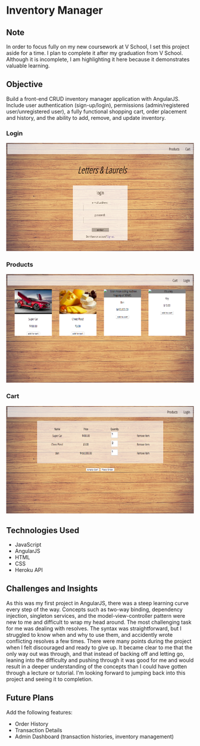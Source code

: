 # Inventory Manager

## Note

In order to focus fully on my new coursework at V School, I set this project aside for a time. I plan to complete it after my graduation from V School. Although it is incomplete, I am highlighting it here because it demonstrates valuable learning.

## Objective

Build a front-end CRUD inventory manager application with AngularJS. Include user authentication (sign-up/login), permissions (admin/registered user/unregistered user), a fully functional shopping cart, order placement and history, and the ability to add, remove, and update inventory.

### Login

![login page](./readme-images/login.png)

### Products

![products page](./readme-images/products.png)

### Cart

![cart page](./readme-images/cart.png)

## Technologies Used

* JavaScript
* AngularJS
* HTML
* CSS
* Heroku API

## Challenges and Insights

As this was my first project in AngularJS, there was a steep learning curve every step of the way. Concepts such as two-way binding, dependency injection, singleton services, and the model-view-controller pattern were new to me and difficult to wrap my head around. The most challenging task for me was dealing with resolves. The syntax was straightforward, but I struggled to know when and why to use them, and accidently wrote conflicting resolves a few times. There were many points during the project when I felt discouraged and ready to give up. It became clear to me that the only way out was through, and that instead of backing off and letting go, leaning into the difficulty and pushing through it was good for me and would result in a deeper understanding of the concepts than I could have gotten through a lecture or tutorial. I'm looking forward to jumping back into this project and seeing it to completion. 

## Future Plans

Add the following features:
* Order History
* Transaction Details
* Admin Dashboard (transaction histories, inventory management)




